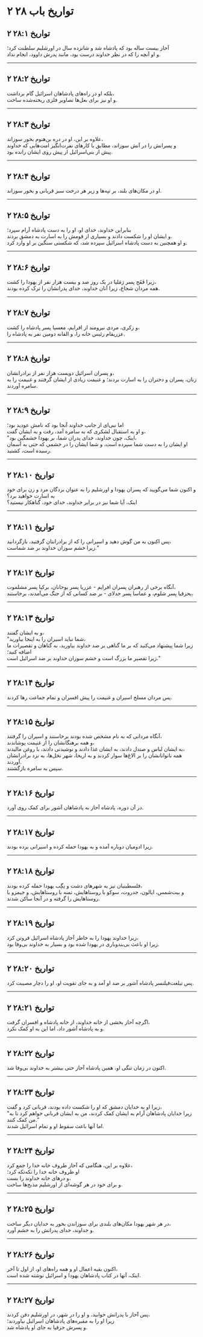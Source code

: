 # ۲ تواریخ باب ۲۸

## ۲ تواریخ ۲۸:۱

آحاز بیست ساله بود که پادشاه شد و شانزده سال در اورشلیم سلطنت کرد؛  
و او آنچه را که در نظر خداوند درست بود، مانند پدرش داوود، انجام نداد.

---

## ۲ تواریخ ۲۸:۲

بلکه او در راه‌های پادشاهان اسرائیل گام برداشت،  
و او نیز برای بعل‌ها تصاویر فلزی ریخته‌شده ساخت.

---

## ۲ تواریخ ۲۸:۳

علاوه بر این، او در دره بن‌هنوم بخور سوزاند،  
و پسرانش را در آتش سوزاند، مطابق با کارهای نفرت‌انگیز امت‌هایی که خداوند  
پیش از بنی‌اسرائیل از پیش روی ایشان رانده بود.

---

## ۲ تواریخ ۲۸:۴

او در مکان‌های بلند، بر تپه‌ها و زیر هر درخت سبز قربانی و بخور سوزاند.

---

## ۲ تواریخ ۲۸:۵

بنابراین خداوند، خدای او، او را به دست پادشاه آرام سپرد؛  
و ایشان او را شکست دادند و بسیاری از قومش را به اسارت به دمشق بردند.  
و او همچنین به دست پادشاه اسرائیل سپرده شد، که شکستی سنگین بر او وارد کرد.

---

## ۲ تواریخ ۲۸:۶

زیرا فَقَح پسر رَمَلیا در یک روز صد و بیست هزار نفر از یهودا را کشت،  
همه مردان شجاع، زیرا آنان خداوند، خدای پدرانشان را ترک کرده بودند.

---

## ۲ تواریخ ۲۸:۷

و زکری، مردی نیرومند از افرایم، معسیا پسر پادشاه را کشت،  
عزریقام رئیس خانه را، و القانه دومین نفر به پادشاه را.

---

## ۲ تواریخ ۲۸:۸

و پسران اسرائیل دویست هزار نفر از برادرانشان،  
زنان، پسران و دختران را به اسارت بردند؛ و غنیمت زیادی از ایشان گرفتند و غنیمت را به سامره آوردند.

---

## ۲ تواریخ ۲۸:۹

اما نبی‌ای از جانب خداوند آنجا بود که نامش عودید بود؛  
و او به استقبال لشکری که به سامره آمد، رفت و به ایشان گفت،  
"اینک، چون خداوند، خدای پدران شما، بر یهودا خشمگین بود،  
او ایشان را به دست شما سپرده است، و شما ایشان را در خشمی که حتی به آسمان رسیده است، کشتید.

---

## ۲ تواریخ ۲۸:۱۰

و اکنون شما می‌گویید که پسران یهودا و اورشلیم را به عنوان بردگان مرد و زن برای خود به اسارت خواهید برد؟  
اینک، آیا شما نیز در برابر خداوند، خدای خود، گناهکار نیستید؟

---

## ۲ تواریخ ۲۸:۱۱

پس اکنون به من گوش دهید و اسیرانی را که از برادرانتان گرفتید، بازگردانید،  
زیرا خشم سوزان خداوند بر ضد شماست."

---

## ۲ تواریخ ۲۸:۱۲

آنگاه برخی از رهبران پسران افرایم - عزریا پسر یوحانان، برکیا پسر مشلموت،  
یحزقیا پسر شلوم، و عماسا پسر حدلای - بر ضد کسانی که از جنگ می‌آمدند، برخاستند،

---

## ۲ تواریخ ۲۸:۱۳

و به ایشان گفتند،  
"شما نباید اسیران را به اینجا بیاورید،  
زیرا شما پیشنهاد می‌کنید که بر ما گناهی بر ضد خداوند بیاورید، به گناهان و تقصیرات ما اضافه کنید؛  
زیرا تقصیر ما بزرگ است و خشم سوزان خداوند بر ضد اسرائیل است."

---

## ۲ تواریخ ۲۸:۱۴

پس مردان مسلح اسیران و غنیمت را پیش افسران و تمام جماعت رها کردند.

---

## ۲ تواریخ ۲۸:۱۵

آنگاه مردانی که به نام مشخص شده بودند برخاستند و اسیران را گرفتند،  
و همه برهنگانشان را از غنیمت پوشاندند،  
به ایشان لباس و صندل دادند، به ایشان غذا دادند و نوشیدنی دادند، با روغن مالیدند،  
همه ناتوانانشان را بر الاغ‌ها سوار کردند و به اریحا، شهر نخل‌ها، به نزد برادرانشان آوردند.  
سپس به سامره بازگشتند.

---

## ۲ تواریخ ۲۸:۱۶

در آن دوره، پادشاه آحاز به پادشاهان آشور برای کمک روی آورد.

---

## ۲ تواریخ ۲۸:۱۷

زیرا ادومیان دوباره آمده و به یهودا حمله کرده و اسیرانی برده بودند.

---

## ۲ تواریخ ۲۸:۱۸

فلسطینیان نیز به شهرهای دشت و نِگِب یهودا حمله کرده بودند،  
و بیت‌شمس، ایالون، جدروت، سوکو با روستاهایش، تمنه با روستاهایش، و جیمزو با روستاهایش را گرفته و در آنجا ساکن شدند.

---

## ۲ تواریخ ۲۸:۱۹

زیرا خداوند یهودا را به خاطر آحاز پادشاه اسرائیل فروتن کرد،  
زیرا او باعث بی‌بندوباری در یهودا شده بود و بسیار به خداوند بی‌وفا بود.

---

## ۲ تواریخ ۲۸:۲۰

پس تیلغت‌فیلنسر پادشاه آشور بر ضد او آمد و به جای تقویت او، او را دچار مصیبت کرد.

---

## ۲ تواریخ ۲۸:۲۱

اگرچه آحاز بخشی از خانه خداوند، از خانه پادشاه و افسران گرفت،  
و به پادشاه آشور داد، اما این به او کمک نکرد.

---

## ۲ تواریخ ۲۸:۲۲

اکنون در زمان تنگی او، همین پادشاه آحاز حتی بیشتر به خداوند بی‌وفا شد.

---

## ۲ تواریخ ۲۸:۲۳

زیرا او به خدایان دمشق که او را شکست داده بودند، قربانی کرد و گفت،  
"زیرا خدایان پادشاهان آرام به ایشان کمک کردند، من به ایشان قربانی خواهم کرد تا به من کمک کنند."  
اما آنها باعث سقوط او و تمام اسرائیل شدند.

---

## ۲ تواریخ ۲۸:۲۴

علاوه بر این، هنگامی که آحاز ظروف خانه خدا را جمع کرد،  
او ظروف خانه خدا را تکه‌تکه کرد؛  
و درهای خانه خداوند را بست،  
و برای خود در هر گوشه‌ای از اورشلیم مذبح‌ها ساخت.

---

## ۲ تواریخ ۲۸:۲۵

در هر شهر یهودا مکان‌های بلندی برای سوزاندن بخور به خدایان دیگر ساخت،  
و خداوند، خدای پدرانش را به خشم آورد.

---

## ۲ تواریخ ۲۸:۲۶

اکنون بقیه اعمال او و همه راه‌های او، از اول تا آخر،  
اینک، آنها در کتاب پادشاهان یهودا و اسرائیل نوشته شده است.

---

## ۲ تواریخ ۲۸:۲۷

پس آحاز با پدرانش خوابید، و او را در شهر، در اورشلیم دفن کردند،  
زیرا او را به مقبره‌های پادشاهان اسرائیل نیاوردند؛  
و پسرش حزقیا به جای او پادشاه شد.
